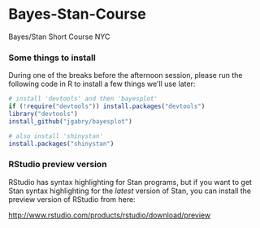 # Bayes-Stan-Course
Bayes/Stan Short Course NYC


### Some things to install

During one of the breaks before the afternoon session, please run the following code in R to install a few things we'll use later:

```r
# install 'devtools' and then 'bayesplot'
if (!require("devtools")) install.packages("devtools")
library("devtools")
install_github("jgabry/bayesplot")

# also install 'shinystan'
install.packages("shinystan")
```

### RStudio preview version 

RStudio has syntax highlighting for Stan programs, but if you want to get Stan syntax highlighting for the _latest_ version of Stan, you can install the preview version of RStudio from here:

http://www.rstudio.com/products/rstudio/download/preview

